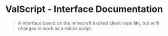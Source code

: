 # ValScript - Interface Documentation
> A interface based on the minecraft hacked client vape lite, but with changes to work as a roblox script.
